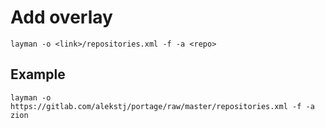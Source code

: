 # Add overlay
```
layman -o <link>/repositories.xml -f -a <repo>
```

## Example
```
layman -o https://gitlab.com/alekstj/portage/raw/master/repositories.xml -f -a zion
```
